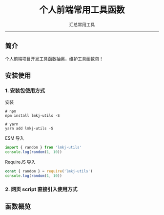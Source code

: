 <h1 align="center">个人前端常用工具函数</h1>

<p align="center">汇总常用工具</p>

---

## 简介

个人前端项目开发工具函数抽离，维护工具函数包！

## 安装使用

### 1. 安装包使用方式

安装

```shell
# npm
npm install lmkj-utils -S

# yarn
yarn add lmkj-utils -S
```

ESM 导入

```js
import { random } from 'lmkj-utils'
console.log(random(1, 10))
```

RequireJS 导入

```js
const { random } = require('lmkj-utils')
console.log(random(1, 10))
```

### 2. 网页 script 直接引入使用方式

## 函数概览

